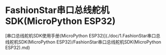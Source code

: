 # FashionStar串口总线舵机SDK(MicroPython ESP32)





[串口总线舵机SDK使用手册(MicroPython ESP32)](./doc/1.FashionStar串口总线舵机SDK(MicroPython ESP32)/FashionStar串口总线舵机SDK(MicroPython ESP32).md)
